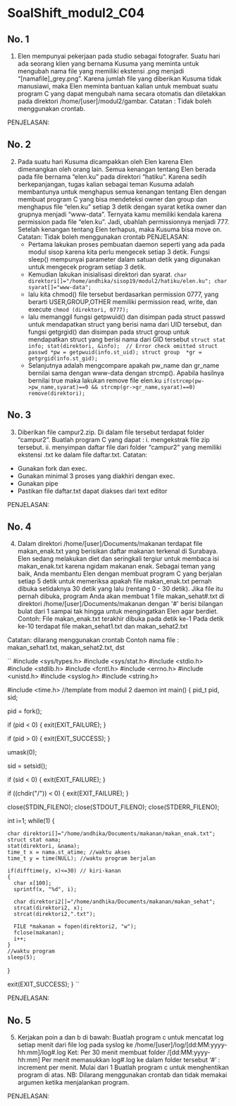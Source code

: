 # SoalShift_modul2_C04

##  No. 1
1.  Elen mempunyai pekerjaan pada studio sebagai fotografer. Suatu hari ada seorang klien yang bernama Kusuma yang meminta untuk mengubah nama file yang memiliki ekstensi .png menjadi “[namafile]_grey.png”. Karena jumlah file yang diberikan Kusuma tidak manusiawi, maka Elen meminta bantuan kalian untuk membuat suatu program C yang dapat mengubah nama secara otomatis dan diletakkan pada direktori /home/[user]/modul2/gambar.
Catatan : Tidak boleh menggunakan crontab.


PENJELASAN:

##  No. 2
2.  Pada suatu hari Kusuma dicampakkan oleh Elen karena Elen dimenangkan oleh orang lain. Semua kenangan tentang Elen berada pada file bernama “elen.ku” pada direktori “hatiku”. Karena sedih berkepanjangan, tugas kalian sebagai teman Kusuma adalah membantunya untuk menghapus semua kenangan tentang Elen dengan membuat program C yang bisa mendeteksi owner dan group dan menghapus file “elen.ku” setiap 3 detik dengan syarat ketika owner dan grupnya menjadi “www-data”. Ternyata kamu memiliki kendala karena permission pada file “elen.ku”. Jadi, ubahlah permissionnya menjadi 777. Setelah kenangan tentang Elen terhapus, maka Kusuma bisa move on.
Catatan: Tidak boleh menggunakan crontab
PENJELASAN:
    -   Pertama lakukan proses pembuatan daemon seperti yang ada pada modul sisop karena kita perlu mengecek setiap 3 detik. Fungsi sleep() mempunyai parameter dalam satuan detik yang digunakan untuk mengecek program setiap 3 detik. 
    -   Kemudian lakukan inisialisasi direktori dan syarat. 
    ``
    char direktori[]="/home/andhika/sisop19/modul2/hatiku/elen.ku";
    char syarat[]="www-data";
    ``
    -   lalu kita chmod() file tersebut berdasarkan permission 0777, yang berarti USER,GROUP,OTHER memiliki permission read, write, dan execute
    ``
    chmod (direktori, 0777);
    ``
    -   lalu memanggil fungsi getpwuid() dan disimpan pada struct passwd untuk mendapatkan struct yang berisi nama dari UID tersebut, dan fungsi getgrgid() dan disimpan pada struct group untuk mendapatkan struct yang berisi nama dari GID tersebut
    ``
    struct stat info;
    stat(direktori, &info);  // Error check omitted
    struct passwd *pw = getpwuid(info.st_uid);
    struct group  *gr = getgrgid(info.st_gid);
    ``
    -   Selanjutnya adalah mengcompare apakah pw_name dan gr_name bernilai sama dengan www-data dengan strcmp(). Apabila hasilnya bernilai true maka lakukan remove file elen.ku
    ``
     if(strcmp(pw->pw_name,syarat)==0 && strcmp(gr->gr_name,syarat)==0)
      remove(direktori);
    ``

##  No. 3
3.  Diberikan file campur2.zip. Di dalam file tersebut terdapat folder “campur2”. 
Buatlah program C yang dapat :
    i.  mengekstrak file zip tersebut.
    ii. menyimpan daftar file dari folder “campur2” yang memiliki ekstensi .txt ke dalam file daftar.txt. 
Catatan:  
- Gunakan fork dan exec.
- Gunakan minimal 3 proses yang diakhiri dengan exec.
- Gunakan pipe
- Pastikan file daftar.txt dapat diakses dari text editor

PENJELASAN:

##  No. 4
4.  Dalam direktori /home/[user]/Documents/makanan terdapat file makan_enak.txt yang berisikan daftar makanan terkenal di Surabaya. Elen sedang melakukan diet dan seringkali tergiur untuk membaca isi makan_enak.txt karena ngidam makanan enak. Sebagai teman yang baik, Anda membantu Elen dengan membuat program C yang berjalan setiap 5 detik untuk memeriksa apakah file makan_enak.txt pernah dibuka setidaknya 30 detik yang lalu (rentang 0 - 30 detik).
Jika file itu pernah dibuka, program Anda akan membuat 1 file makan_sehat#.txt di direktori /home/[user]/Documents/makanan dengan '#' berisi bilangan bulat dari 1 sampai tak hingga untuk mengingatkan Elen agar berdiet.
Contoh:
File makan_enak.txt terakhir dibuka pada detik ke-1
Pada detik ke-10 terdapat file makan_sehat1.txt dan makan_sehat2.txt

Catatan: 
dilarang menggunakan crontab
Contoh nama file : makan_sehat1.txt, makan_sehat2.txt, dst

``
#include <sys/types.h>
#include <sys/stat.h>
#include <stdio.h>
#include <stdlib.h>
#include <fcntl.h>
#include <errno.h>
#include <unistd.h>
#include <syslog.h>
#include <string.h>

#include <time.h>
//template from modul 2 daemon
int main() {
  pid_t pid, sid;

  pid = fork();

  if (pid < 0) {
    exit(EXIT_FAILURE);
  }

  if (pid > 0) {
    exit(EXIT_SUCCESS);
  }

  umask(0);

  sid = setsid();

  if (sid < 0) {
    exit(EXIT_FAILURE);
  }

  if ((chdir("/")) < 0) {
    exit(EXIT_FAILURE);
  }

  close(STDIN_FILENO);
  close(STDOUT_FILENO);
  close(STDERR_FILENO);

  int i=1;
  while(1) 
  {
    
    char direktori[]="/home/andhika/Documents/makanan/makan_enak.txt";
    struct stat nama;
    stat(direktori, &nama);
    time_t x = nama.st_atime; //waktu akses
    time_t y = time(NULL); //waktu program berjalan
    
    if(difftime(y, x)<=30) // kiri-kanan
    {
      char x[100];
      sprintf(x, "%d", i);

      char direktori2[]="/home/andhika/Documents/makanan/makan_sehat";
      strcat(direktori2, x);
      strcat(direktori2,".txt");
      
      FILE *makanan = fopen(direktori2, "w"); 
      fclose(makanan);
      i++;
    }
    //waktu program
    sleep(5);
  }
  
  exit(EXIT_SUCCESS);
}
``

PENJELASAN:


##  No. 5
5.  Kerjakan poin a dan b di bawah:
Buatlah program c untuk mencatat log setiap menit dari file log pada syslog ke /home/[user]/log/[dd:MM:yyyy-hh:mm]/log#.log
Ket:
Per 30 menit membuat folder /[dd:MM:yyyy-hh:mm]
Per menit memasukkan log#.log ke dalam folder tersebut
‘#’ : increment per menit. Mulai dari 1
Buatlah program c untuk menghentikan program di atas.
NB: Dilarang menggunakan crontab dan tidak memakai argumen ketika menjalankan program.

PENJELASAN:
